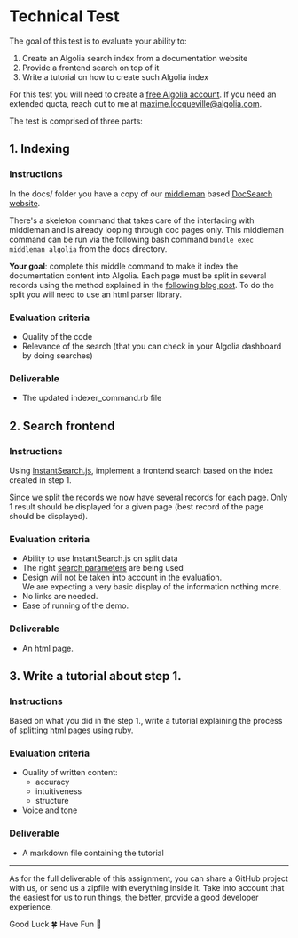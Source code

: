 # Technical Test

The goal of this test is to evaluate your ability to:

1. Create an Algolia search index from a documentation website
2. Provide a frontend search on top of it
2. Write a tutorial on how to create such Algolia index

For this test you will need to create a [free Algolia account](https://www.algolia.com/users/sign_up).
If you need an extended quota, reach out to me at maxime.locqueville@algolia.com.

The test is comprised of three parts:

## 1. Indexing

### Instructions

In the docs/ folder you have a copy of our [middleman](https://middlemanapp.com/basics/install/)
based [DocSearch website](https://community.algolia.com/docsearch/).

There's a skeleton command that takes care of the interfacing with middleman and is already looping through doc pages only.
This middleman command can be run via the following bash command `bundle exec middleman algolia` from the docs directory.

**Your goal**: complete this middle command to make it index the documentation content into Algolia.
Each page must be split in several records using the method explained in the
[following blog post](https://blog.algolia.com/how-to-build-a-helpful-search-for-technical-documentation-the-laravel-example/).
To do the split you will need to use an html parser library.

### Evaluation criteria

- Quality of the code
- Relevance of the search (that you can check in your Algolia dashboard by doing searches)

### Deliverable

- The updated indexer_command.rb file

## 2. Search frontend

### Instructions

Using [InstantSearch.js](https://community.algolia.com/instantsearch.js/v2/),
implement a frontend search based on the index created in step 1.

Since we split the records we now have several records for each page.
Only 1 result should be displayed for a given page (best record of the page should be displayed).  

### Evaluation criteria

- Ability to use InstantSearch.js on split data
- The right [search parameters](https://www.algolia.com/doc/api-reference/search-api-parameters/) are being used
- Design will not be taken into account in the evaluation.  
  We are expecting a very basic display of the information nothing more.
- No links are needed.
- Ease of running of the demo.

### Deliverable

- An html page.

## 3. Write a tutorial about step 1.

### Instructions

Based on what you did in the step 1., write a tutorial explaining the process of splitting
html pages using ruby.

### Evaluation criteria

- Quality of written content:
    - accuracy
    - intuitiveness
    - structure
- Voice and tone

### Deliverable

- A markdown file containing the tutorial

---

As for the full deliverable of this assignment, you can share a GitHub project with us, or send us
a zipfile with everything inside it. Take into account that the easiest for us to run things, the better,
provide a good developer experience.

Good Luck 🍀 Have Fun 🎉
